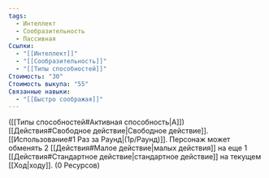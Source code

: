 ```yaml
---
tags:
  - Интеллект
  - Сообразительность
  - Пассивная
Ссылки:
  - "[[Интеллект]]"
  - "[[Сообразительность]]"
  - "[[Типы способностей]]"
Стоимость: "30"
Стоимость выкупа: "55"
Связанные навыки:
  - "[[Быстро соображая]]"
---
```

([[Типы способностей#Активная способность|А]]) [[Действия#Свободное действие|Свободное действие]]. [[Использование#1 Раз за Раунд|(1р/Раунд)]]. Персонаж может обменять 2 [[Действия#Малое действие|малых действия]] на еще 1 [[Действия#Стандартное действие|стандартное действие]] на текущем [[Ход|ходу]]. (0 Ресурсов)